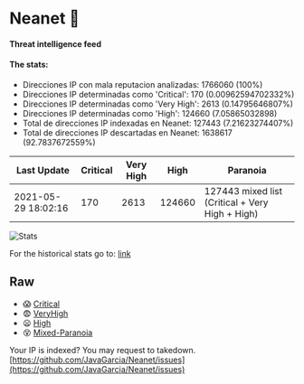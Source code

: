 # Neanet :hocho:
#### Threat intelligence feed
#### The stats:

- Direcciones IP con mala reputacion analizadas: 1766060 (100%)
- Direcciones IP determinadas como 'Critical':  170 (0.00962594702332%)
- Direcciones IP determinadas como 'Very High':  2613 (0.14795646807%)
- Direcciones IP determinadas como 'High':  124660 (7.05865032898)
- Total de direcciones IP indexadas en Neanet:  127443 (7.21623274407%)
- Total de direcciones IP descartadas en Neanet:  1638617 (92.7837672559%)

| Last Update | Critical | Very High | High | Paranoia |
| --- | --- | --- | --- | --- |
| 2021-05-29 18:02:16 | 170 | 2613 | 124660 | 127443 mixed list (Critical + Very High + High)|

![Stats](https://docs.google.com/spreadsheets/d/e/2PACX-1vSnaNMIXVabIpDJjufMlzH7poXnshF3mgd8Is1g9ytUEzVsP5my4Trn8f-xkoLLQ38xpL3HtmUexLo6/pubchart?oid=501124687&format=image)

For the historical stats go to: [link](/stats.csv)
## Raw
- :scream: [Critical](https://raw.githubusercontent.com/JavaGarcia/Neanet/master/blacklists/neanet_critical.txt)
- :fearful: [VeryHigh](https://raw.githubusercontent.com/JavaGarcia/Neanet/master/blacklists/neanet_veryHigh.txtt)
- :frowning: [High](https://raw.githubusercontent.com/JavaGarcia/Neanet/master/blacklists/neanet_high.txt)
- :dizzy_face: [Mixed-Paranoia](https://raw.githubusercontent.com/JavaGarcia/Neanet/master/blacklists/neanet_all.txt)


Your IP is indexed? You may request to takedown. [https://github.com/JavaGarcia/Neanet/issues](https://github.com/JavaGarcia/Neanet/issues)


























































































































































































































































































































































































































































































































































































































































































































































































































































































































































































































































































































































































































































































































































































































































































































































































































































































































































































































































































































































































































































































































































































































































































































































































































































































































































































































































































































































































































































































































































































































































































































































































































































































































































































































































































































































































































































































































































































































































































































































































































































































































































































































































































































































































































































































































































































































































































































































































































































































































































































































































































































































































































































































































































































































































































































































































































































































































































































































































































































































































































































































































































































































































































































































































































































































































































































































































































































































































































































































